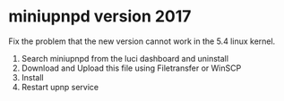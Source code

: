 # miniupnpd version 2017
Fix the problem that the new version cannot work in the 5.4 linux kernel.

1. Search miniupnpd from the luci dashboard and uninstall
2. Download and Upload this file using Filetransfer or WinSCP
3. Install
4. Restart upnp service
